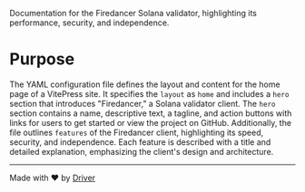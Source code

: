 <!--------------------------------------------------------------------------------->
<!-- IMPORTANT: This file is auto-generated by Driver (https://driver.ai). -------->
<!-- Manual edits may be overwritten on future commits. --------------------------->
<!--------------------------------------------------------------------------------->

Documentation for the Firedancer Solana validator, highlighting its performance, security, and independence.

# Purpose
The YAML configuration file defines the layout and content for the home page of a VitePress site. It specifies the `layout` as `home` and includes a `hero` section that introduces "Firedancer," a Solana validator client. The `hero` section contains a name, descriptive text, a tagline, and action buttons with links for users to get started or view the project on GitHub. Additionally, the file outlines `features` of the Firedancer client, highlighting its speed, security, and independence. Each feature is described with a title and detailed explanation, emphasizing the client's design and architecture.

---
Made with ❤️ by [Driver](https://www.driver.ai/)